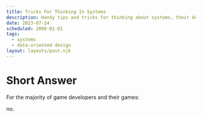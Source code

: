 ```yaml
---
title: Tricks For Thinking In Systems
description: Handy tips and tricks for thinking about systems, their design, and their data.
date: 2023-07-24
scheduled: 2099-01-01
tags:
  - systems
  - data-oriented design
layout: layouts/post.njk
---
```


# Short Answer

For the majority of game developers and their games: 

no.

